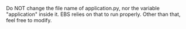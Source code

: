 Do NOT change the file name of application.py, nor the variable "application" inside it. EBS relies on that to run properly. Other than that, feel free to modify.